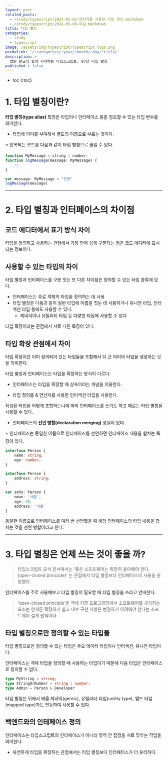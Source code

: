 ```yaml
---
layout: post
related_posts:
  - /study/typescript/2024-05-02-연산자를 사용한 타입 정의.markdown
  - /study/typescript/2024-05-08-이넘.markdown
title: 타입 별칭
categories:
  - study
  - typescript
image: /assets/img/typescript/typescript_logo.png
permalink: '/:categories/:year/:month/:day/:title/'
description: >
  캡틴 판교의 쉽게 시작하는 타입스크립트, 07장 타입 별칭
published : false
---
```


* toc
{:toc}

# 1. 타입 별칭이란?

**타입 별칭(type alias)** 특징은 타입이나 인터페이스 등을 참조할 수 있는 타입 변수를 의미한다.

- 타입에 의미를 부여해서 별도의 이름으로 부르는 것이다.

⭐ 반복되는 코드를 다음과 같이 타입 별칭으로 줄일 수 있다.

```ts
function MyMessage = string | number;
function logMessage(message: MyMessage) {
	//...
}

var message: MyMessage = "안녕"
logMessage(message)
```

---

# 2. 타입 별칭과 인터페이스의 차이점

## 코드 에디터에서 표기 방식 차이

타입을 정의하고 사용하는 관점에서 가장 먼저 쉽게 구분되는 점은 코드 에디터에 표시되는 정보이다.

## 사용할 수 있는 타입의 차이

타입 별칭과 인터페이스를 구분 짓는 또 다른 차이점은 정의할 수 있는 타입 종류에 있다.

- 인터페이스는 주로 객체의 타입을 정의하는 데 사용
- 타입 별칭은 다음과 같이 일반 타입에 이름을 짓는 데 사용하거나 유니언 타입, 인터섹션 타입 등에도 사용할 수 있다.
	- 제네릭이나 유틸리티 타입 등 다양한 타입에 사용할 수 있다.

타입 확장이라는 관점에서 서로 다른 특징이 있다.

## 타입 확장 관점에서 차이

타입 확장이란 이미 정의되어 있는 타입들을 조합해서 더 큰 의미의 타입을 생성하는 것을 의미한다.

타입 별칭과 인터페이스는 타입을 확장하는 방식이 다르다.

- 인터페이스는 타입을 확장할 때 상속이라는 개념을 이용한다.

- 타입 정의를 & 연산자를 사용한 인터섹션 타입을 사용한다.

작성된 타입을 어떻게 조합하는냐에 따라 인터페이스를 쓰기도 하고 때로는 타입 별칭을 사용할 수 있다.

- 인터페이스의 **선언 병합(declaration merging)** 성질이 있다.

⭐ 인터페이스는 동일한 이름으로 인터페이스를 선언하면 인터페이스 내용을 합치는 특징이 있다.

```ts
interface Person {
	name: string;
	age: number;
}

interface Person {
	address: string;
}

var seho: Person {
	nmae: '사람',
	age: 20,
	address: '서울'
}
```

동일한 이름으로 인터페이스를 여러 번 선언했을 때 해당 인터페이스의 타입 내용을 합치는 것을 선언 병합이라고 한다.

---

# 3. 타입 별칭은 언제 쓰는 것이 좋을 까?

> 타입스크립트 공식 문서에서는 '좋은 소프트웨어는 확장이 용이해야 한다.(open-closed principle)' 는 관점에서 타입 별칭보다 인터페이스의 사용을 권장했다.

인터페이스를 주로 사용해보고 타입 별칭이 필요할 때 타입 별칭을 쓰라고 안내한다.

> 'open-closed principle'은 객체 지향 프로그래밍에서 소프트웨어를 구성하는 요소는 언제든 확장하기 쉽고 내부 구현 사항은 변경하기 어려워야 한다는 소프트웨어 설계 원칙이다.


## 타입 별칭으로만 정의할 수 있는 타입들

타입 별칭으로만 정의할 수 있는 타입은 주요 데이터 타입이나 인터섹션, 유니언 타입이다.

인터페이스는 객체 타입을 정의할 때 사용하는 타입이기 때문에 다음 타입은 인터페이스로 정의할 수 없다.

```ts
type MyString = string;
type StringOrNumber = string | number;
type Admin = Person & Developer
```

타입 별칭은 뒤에서 배울 제네릭(genric), 유틸리티 타입(unility type), 맵드 타입(mapped type)과도 연동하여 사용할 수 있다.

## 백엔드와의 인테페이스 정의

인터페이스는 타입스크립트의 인터페이스가 아니라 영역 간 접점을 서로 맞추는 작업을 의미한다.

- 유연하게 타입을 확장하는 관점에서는 타입 별칭보다 인터페이스가 더 유리하다.
